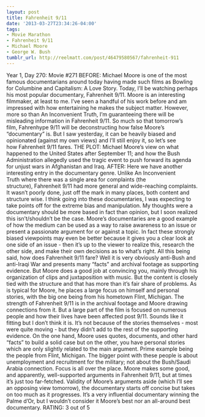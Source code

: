 ```yaml
---
layout: post
title: Fahrenheit 9/11
date: '2013-03-27T23:34:26-04:00'
tags:
- Movie Marathon
- Fahrenheit 9/11
- Michael Moore
- George W. Bush
tumblr_url: http://reelmatt.com/post/46479580567/fahrenheit-911
---
```



Year 1, Day 270: Movie #271
BEFORE: Michael Moore is one of the most famous documentarians around today having made such films as Bowling for Columbine and Capitalism: A Love Story. Today, I’ll be watching perhaps his most popular documentary, Fahrenheit 9/11. Moore is an interesting filmmaker, at least to me. I’ve seen a handful of his work before and am impressed with how entertaining he makes the subject matter. However, more so than An Inconvenient Truth, I’m guaranteeing there will be misleading information in Fahrenheit 9/11. So much so that tomorrow’s film, Fahrenhype 9/11 will be deconstructing how false Moore’s “documentary” is. But I saw yesterday, it can be heavily biased and opinionated (against my own views) and I’ll still enjoy it, so let’s see how Fahrenheit 9/11 fares.
THE PLOT: Michael Moore’s view on what happened to the United States after September 11; and how the Bush Administration allegedly used the tragic event to push forward its agenda for unjust wars in Afghanistan and Iraq.
AFTER: Here we have another interesting entry in the documentary genre. Unlike An Inconvenient Truth where there was a single area for complaints (the structure), Fahrenheit 9/11 had more general and wide-reaching complaints. It wasn’t poorly done, just off the mark in many places, both content and structure wise.
I think going into these documentaries, I was expecting to take points off for the extreme bias and manipulation. My thoughts were a documentary should be more based in fact than opinion, but I soon realized this isn’t/shouldn’t be the case. Moore’s documentaries are a good example of how the medium can be used as a way to raise awareness to an issue or present a passionate argument for or against a topic. In fact these strongly biased viewpoints may even be better because it gives you a clear look at one side of an issue - then it’s up to the viewer to realize this, research the other side, and make their own decisions as to what’s right. All this being said, how does Fahrenheit 9/11 fare? Well it is very obviously anti-Bush and anti-Iraqi War and presents many “facts” and archival footage as supporting evidence. But Moore does a good job at convincing you, mainly through his organization of clips and juxtaposition with music.
But the content is closely tied with the structure and that has more than it’s fair share of problems. As is typical for Moore, he places a large focus on himself and personal stories, with the big one being from his hometown Flint, Michigan. The strength of Fahrenheit 9/11 is in the archival footage and Moore drawing connections from it. But a large part of the film is focused on numerous people and how their lives have been affected post 9/11. Sounds like it fitting but I don’t think it is. It’s not because of the stories themselves - most were quite moving - but they didn’t add to the rest of the supporting evidence. On the one hand, Moore uses quotes, documents, and other hard “facts” to build a solid case but on the other, you have personal stories which are only slightly related to the main argument. Prime example being the people from Flint, Michigan. The bigger point with these people is about unemployment and recruitment for the military; not about the Bush/Saudi Arabia connection.
Focus is all over the place. Moore makes some good, and apparently, well-supported arguments in Fahrenheit 9/11, but at times it’s just too far-fetched. Validity of Moore’s arguments aside (which I’ll see an opposing view tomorrow), the documentary starts off concise but takes on too much as it progresses. It’s a very influential documentary winning the Palme d’Or, but I wouldn’t consider it Moore’s best nor an all-around best documentary.
RATING: 3 out of 5
